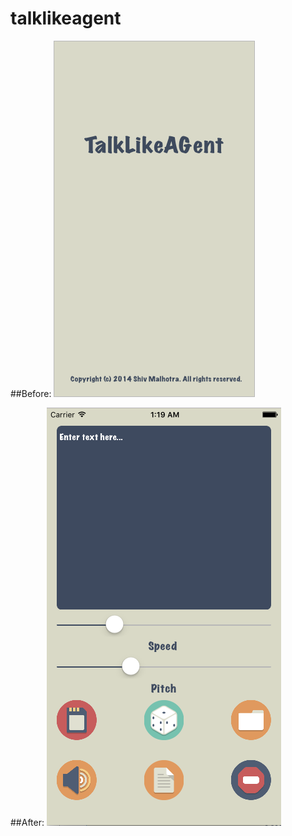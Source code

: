# talklikeagent

##Before:
![alt tag](https://github.com/shivmalhotra/talklikeagent/blob/master/loadingscreen.png)

##After:
![alt tag](https://github.com/shivmalhotra/talklikeagent/blob/master/app.png)
